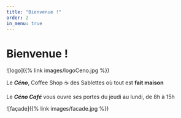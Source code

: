 ```yaml
---
title: "Bienvenue !"
order: 2
in_menu: true
---
```

# Bienvenue !

![logo]({% link images/logoCeno.jpg %}) 

Le **_Céno_**, Coffee Shop ☕️ des Sablettes où tout est **fait maison**


Le **_Céno Café_** vous ouvre ses portes du jeudi au lundi, de 8h à 15h


![façade]({% link images/facade.jpg %}) 